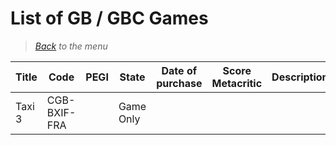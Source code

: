 # List of GB / GBC Games


> *[Back](../games.md) to the menu*

| Title | Code | PEGI |  State | Date of purchase | Score Metacritic | Description | 
| --- | --- | --- | --- | --- | --- | --- |
| Taxi 3 | CGB-BXIF-FRA | | Game Only | | | |
